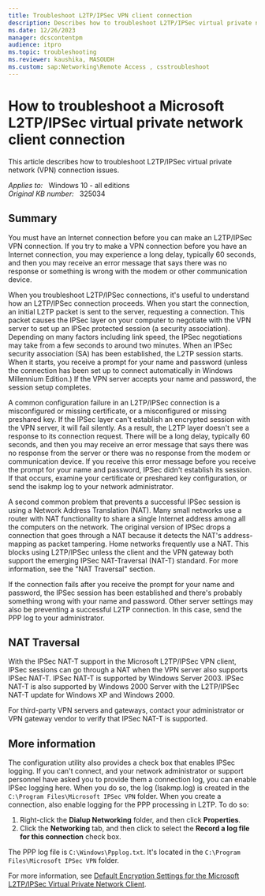 ```yaml
---
title: Troubleshoot L2TP/IPSec VPN client connection
description: Describes how to troubleshoot L2TP/IPSec virtual private network (VPN) connection issues.
ms.date: 12/26/2023
manager: dcscontentpm
audience: itpro
ms.topic: troubleshooting
ms.reviewer: kaushika, MASOUDH
ms.custom: sap:Networking\Remote Access , csstroubleshoot
---
```

# How to troubleshoot a Microsoft L2TP/IPSec virtual private network client connection

This article describes how to troubleshoot L2TP/IPSec virtual private network (VPN) connection issues.

_Applies to:_ &nbsp; Windows 10 - all editions  
_Original KB number:_ &nbsp; 325034

## Summary

You must have an Internet connection before you can make an L2TP/IPSec VPN connection. If you try to make a VPN connection before you have an Internet connection, you may experience a long delay, typically 60 seconds, and then you may receive an error message that says there was no response or something is wrong with the modem or other communication device.

When you troubleshoot L2TP/IPSec connections, it's useful to understand how an L2TP/IPSec connection proceeds. When you start the connection, an initial L2TP packet is sent to the server, requesting a connection. This packet causes the IPSec layer on your computer to negotiate with the VPN server to set up an IPSec protected session (a security association). Depending on many factors including link speed, the IPSec negotiations may take from a few seconds to around two minutes. When an IPSec security association (SA) has been established, the L2TP session starts. When it starts, you receive a prompt for your name and password (unless the connection has been set up to connect automatically in Windows Millennium Edition.) If the VPN server accepts your name and password, the session setup completes.

A common configuration failure in an L2TP/IPSec connection is a misconfigured or missing certificate, or a misconfigured or missing preshared key. If the IPSec layer can't establish an encrypted session with the VPN server, it will fail silently. As a result, the L2TP layer doesn't see a response to its connection request. There will be a long delay, typically 60 seconds, and then you may receive an error message that says there was no response from the server or there was no response from the modem or communication device. If you receive this error message before you receive the prompt for your name and password, IPSec didn't establish its session. If that occurs, examine your certificate or preshared key configuration, or send the isakmp log to your network administrator.

A second common problem that prevents a successful IPSec session is using a Network Address Translation (NAT). Many small networks use a router with NAT functionality to share a single Internet address among all the computers on the network. The original version of IPSec drops a connection that goes through a NAT because it detects the NAT's address-mapping as packet tampering. Home networks frequently use a NAT. This blocks using L2TP/IPSec unless the client and the VPN gateway both support the emerging IPSec NAT-Traversal (NAT-T) standard. For more information, see the "NAT Traversal" section.

If the connection fails after you receive the prompt for your name and password, the IPSec session has been established and there's probably something wrong with your name and password. Other server settings may also be preventing a successful L2TP connection. In this case, send the PPP log to your administrator.

## NAT Traversal

With the IPSec NAT-T support in the Microsoft L2TP/IPSec VPN client, IPSec sessions can go through a NAT when the VPN server also supports IPSec NAT-T. IPSec NAT-T is supported by Windows Server 2003. IPSec NAT-T is also supported by Windows 2000 Server with the L2TP/IPSec NAT-T update for Windows XP and Windows 2000.

For third-party VPN servers and gateways, contact your administrator or VPN gateway vendor to verify that IPSec NAT-T is supported.

## More information

The configuration utility also provides a check box that enables IPSec logging. If you can't connect, and your network administrator or support personnel have asked you to provide them a connection log, you can enable IPSec logging here. When you do so, the log (Isakmp.log) is created in the `C:\Program Files\Microsoft IPSec VPN` folder. When you create a connection, also enable logging for the PPP processing in L2TP. To do so:

1. Right-click the **Dialup Networking** folder, and then click **Properties**.
2. Click the **Networking** tab, and then click to select the **Record a log file for this connection** check box.

The PPP log file is `C:\Windows\Ppplog.txt`. It's located in the `C:\Program Files\Microsoft IPSec VPN` folder.

For more information, see [Default Encryption Settings for the Microsoft L2TP/IPSec Virtual Private Network Client](https://support.microsoft.com/help/325158).
